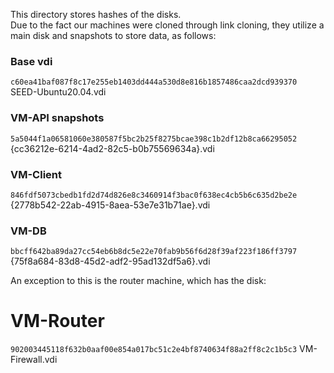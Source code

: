 This directory stores hashes of the disks.\
Due to the fact our machines were cloned through link cloning, they utilize a main disk and snapshots to store data, as follows:

### Base vdi
`c60ea41baf087f8c17e255eb1403dd444a530d8e816b1857486caa2dcd939370`  SEED-Ubuntu20.04.vdi
### VM-API snapshots
`5a5044f1a06581060e380587f5bc2b25f8275bcae398c1b2df12b8ca66295052` {cc36212e-6214-4ad2-82c5-b0b75569634a}.vdi
### VM-Client
`846fdf5073cbedb1fd2d74d826e8c3460914f3bac0f638ec4cb5b6c635d2be2e`  {2778b542-22ab-4915-8aea-53e7e31b71ae}.vdi
### VM-DB
`bbcff642ba89da27cc54eb6b8dc5e22e70fab9b56f6d28f39af223f186ff3797`  {75f8a684-83d8-45d2-adf2-95ad132df5a6}.vdi

An exception to this is the router machine, which has the disk:
# VM-Router
`902003445118f632b0aaf00e854a017bc51c2e4bf8740634f88a2ff8c2c1b5c3`  VM-Firewall.vdi
